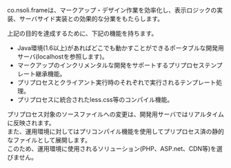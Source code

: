 co.nsoli.frameは、マークアップ・デザイン作業を効率化し、表示ロジックの実装、サーバサイド実装との効果的な分業をもたらします。

上記の目的を達成するために、下記の機能を持ちます。

- Java環境(1.6以上)があればどこでも動かすことができるポータブルな開発用サーバ(localhostを参照します)。
- マークアップのインクリメンタルな開発をサポートするプリプロセステンプレート継承機能。
- プリプロセスとクライアント実行時のそれぞれで実行されるテンプレート処理。
- プリプロセスに統合されたless.css等のコンパイル機能。

プリプロセス対象のソースファイルへの変更は、開発用サーバではリアルタイムに反映されます。  
また、運用環境に対してはプリコンパイル機能を使用してプリプロセス済の静的なファイルとして展開します。  
このため、運用環境に使用されるソリューション(PHP、ASP.net、CDN等)を選びません。
